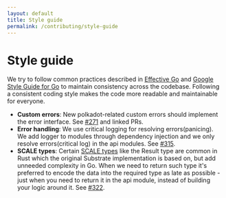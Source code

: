 ```yaml
---
layout: default
title: Style guide
permalink: /contributing/style-guide
---
```


# Style guide

We try to follow common practices described in [Effective Go](https://go.dev/doc/effective_go) and [Google Style Guide for Go](https://google.github.io/styleguide/go/) to maintain consistency across the codebase. Following a consistent coding style makes the code more readable and maintainable for everyone.

- **Custom errors**: New polkadot-related custom errors should implement the error interface. See [#271](https://github.com/LimeChain/gosemble/issues/271) and linked PRs.
- **Error handling**: We use critical logging for resolving errors(panicing). We add logger to modules through dependency injection and we only resolve errors(critical log) in the api modules. See [#315](https://github.com/LimeChain/gosemble/pull/315).
- **SCALE types**: Certain [SCALE types](https://docs.substrate.io/reference/scale-codec/#fn-2) like the Result type are common in Rust which the original Substrate implementation is based on, but add unneeded complexity in Go. When we need to return such type it's preferred to encode the data into the required type as late as possible - just when you need to return it in the api module, instead of building your logic around it. See [#322](https://github.com/LimeChain/gosemble/pull/322).